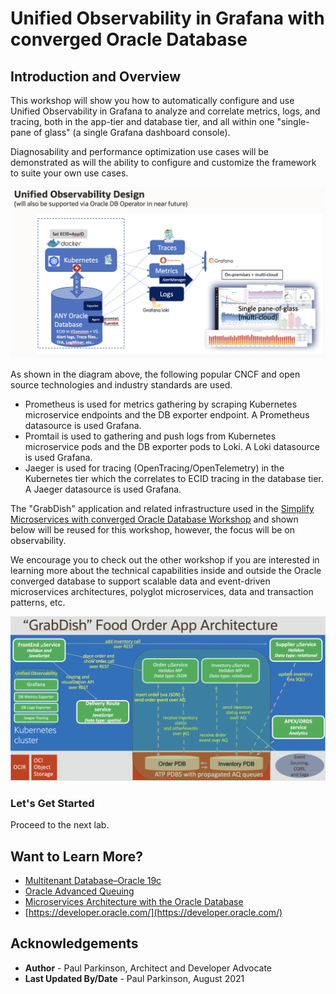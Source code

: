 # Unified Observability in Grafana with converged Oracle Database
## Introduction and Overview

This workshop will show you how to automatically configure and use Unified Observability in Grafana to analyze and correlate metrics, logs, and tracing, both in the app-tier and database tier, and all within one "single-pane of glass" (a single Grafana dashboard console).

Diagnosability and performance optimization use cases will be demonstrated as will the ability to configure and customize the framework to suite your own use cases. 

![](./images/unified-observability.png " ")

As shown in the diagram above, the following popular CNCF and open source technologies and industry standards are used.
 - Prometheus is used for metrics gathering by scraping Kubernetes microservice endpoints and the DB exporter endpoint. A Prometheus datasource is used Grafana.
 - Promtail is used to gathering and push logs from Kubernetes microservice pods and the DB exporter pods to Loki. A Loki datasource is used Grafana.
 - Jaeger is used for tracing (OpenTracing/OpenTelemetry) in the Kubernetes tier which the correlates to ECID tracing in the database tier. A Jaeger datasource is used Grafana.



The "GrabDish" application and related infrastructure used in the [Simplify Microservices with converged Oracle Database Workshop](http://bit.ly/simplifymicroservices) and shown below will be reused for this workshop, however, the focus will be on observability. 

We encourage you to check out the other workshop if you are interested in learning more about the technical capabilities inside and outside the Oracle converged database to support scalable data and event-driven microservices architectures, polyglot microservices, data and transaction patterns, etc.

![](./images/architecture.png " ")


### Let's Get Started

Proceed to the next lab.

## Want to Learn More?

* [Multitenant Database–Oracle 19c](https://www.oracle.com/database/technologies/multitenant.html)
* [Oracle Advanced Queuing](https://docs.oracle.com/en/database/oracle/oracle-database/19/adque/aq-introduction.html)
* [Microservices Architecture with the Oracle Database](https://www.oracle.com/technetwork/database/availability/trn5515-microserviceswithoracle-5187372.pdf)
* [https://developer.oracle.com/](https://developer.oracle.com/)

## Acknowledgements
* **Author** - Paul Parkinson, Architect and Developer Advocate
* **Last Updated By/Date** - Paul Parkinson, August 2021

